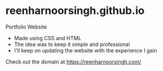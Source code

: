 # reenharnoorsingh.github.io
Portfoilo Website
  - Made using CSS and HTML
  - The idea was to keep it simple and professional
  - I'll keep on updating the website with the experience I gain

Check out the domain at https://reenharnoorsingh.com/
